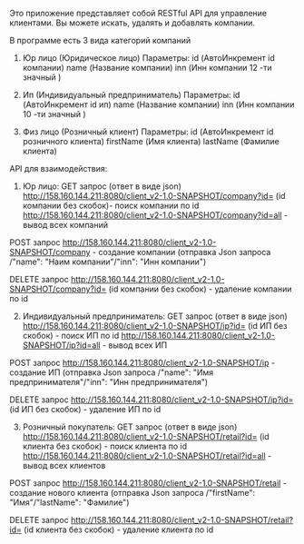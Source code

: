 Это приложение представляет собой RESTful API для управление клиентами. Вы можете искать, удалять
и добавлять компании.

В программе есть 3 вида категорий компаний 

1. Юр лицо (Юридическое лицо)
        Параметры:
                id        (АвтоИнкремент id компании)
                name      (Название компании)
                inn       (Инн компании 12 -ти значный )
                
2. Ип (Индивидуальный предприниматель)
        Параметры:
                id        (АвтоИнкремент id ип)
                name      (Название компании)
                inn       (Инн компании 10 -ти значный )

3. Физ лицо (Розничный клиент)
        Параметры:
                id        (АвтоИнкремент id розничного клиента)
                firstName (Имя клиента)
                lastName  (Фамилие клиента)

API для взаимодействия: 
1) Юр лицо:
GET запрос (ответ в виде json)
http://158.160.144.211:8080/client_v2-1.0-SNAPSHOT/company?id= (id компании без скобок)- поиск компании по id
http://158.160.144.211:8080/client_v2-1.0-SNAPSHOT/company?id=all - вывод всех компаний


POST запрос
http://158.160.144.211:8080/client_v2-1.0-SNAPSHOT/company - создание компании 
(отправка Json запроса /"name": "Наим компании"/"inn": "Инн компании")

DELETE запрос
http://158.160.144.211:8080/client_v2-1.0-SNAPSHOT/company?id= (id компании без скобок) - удаление компании по id

2) Индивидуальный предприниматель:
GET запрос (ответ в виде json)
http://158.160.144.211:8080/client_v2-1.0-SNAPSHOT/ip?id= (id ИП без скобок) - поиск ИП по id
http://158.160.144.211:8080/client_v2-1.0-SNAPSHOT/ip?id=all - вывод всех ИП

POST запрос
http://158.160.144.211:8080/client_v2-1.0-SNAPSHOT/ip - создание ИП
(отправка Json запроса /"name": "Имя предпринимателя"/"inn": "Инн предпринимателя")

DELETE запрос
http://158.160.144.211:8080/client_v2-1.0-SNAPSHOT/ip?id= (id ИП без скобок) - удаление ИП по id

3) Розничный покупатель:
GET запрос (ответ в виде json)
http://158.160.144.211:8080/client_v2-1.0-SNAPSHOT/retail?id= (id клиента без скобок) - поиск клиента по id
http://158.160.144.211:8080/client_v2-1.0-SNAPSHOT/retail?id=all - вывод всех клиентов

POST запрос
http://158.160.144.211:8080/client_v2-1.0-SNAPSHOT/retail - создание нового клиента
(отправка Json запроса /"firstName": "Имя"/"lastName": "Фамилие")

DELETE запрос
http://158.160.144.211:8080/client_v2-1.0-SNAPSHOT/retail?id= (id клиента без скобок) - удаление клиента по id

